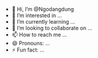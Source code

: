 - 👋 Hi, I’m @Ngodangdung
- 👀 I’m interested in ...
- 🌱 I’m currently learning ...
- 💞️ I’m looking to collaborate on ...
- 📫 How to reach me ...
- 😄 Pronouns: ...
- ⚡ Fun fact: ...

<!---
Ngodangdung/Ngodangdung is a ✨ special ✨ repository because its `README.md` (this file) appears on your GitHub profile.
You can click the Preview link to take a look at your changes.
--->
